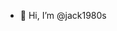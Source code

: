 - 👋 Hi, I’m @jack1980s

<!---
jack1980s/jack1980s is a ✨ special ✨ repository because its `README.md` (this file) appears on your GitHub profile.
You can click the Preview link to take a look at your changes.
--->
